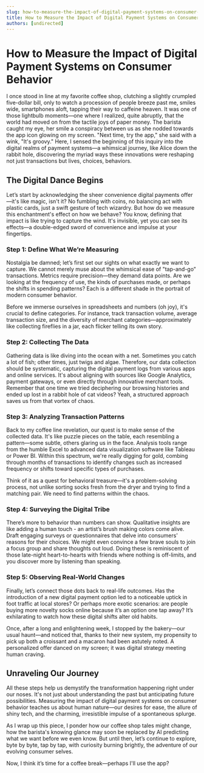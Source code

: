 ```yaml
---
slug: how-to-measure-the-impact-of-digital-payment-systems-on-consumer-behavior
title: How to Measure the Impact of Digital Payment Systems on Consumer Behavior
authors: [undirected]
---
```



# How to Measure the Impact of Digital Payment Systems on Consumer Behavior

I once stood in line at my favorite coffee shop, clutching a slightly crumpled five-dollar bill, only to watch a procession of people breeze past me, smiles wide, smartphones aloft, tapping their way to caffeine heaven. It was one of those lightbulb moments—one where I realized, quite abruptly, that the world had moved on from the tactile joys of paper money. The barista caught my eye, her smile a conspiracy between us as she nodded towards the app icon glowing on my screen. "Next time, try the app," she said with a wink, "It's groovy." Here, I sensed the beginning of this inquiry into the digital realms of payment systems—a whimsical journey, like Alice down the rabbit hole, discovering the myriad ways these innovations were reshaping not just transactions but lives, choices, behaviors.

## The Digital Dance Begins

Let’s start by acknowledging the sheer convenience digital payments offer—it's like magic, isn't it? No fumbling with coins, no balancing act with plastic cards, just a swift gesture of tech wizardry. But how do we measure this enchantment's effect on how we behave? You know, defining that impact is like trying to capture the wind. It's invisible, yet you can see its effects—a double-edged sword of convenience and impulse at your fingertips.

### Step 1: Define What We’re Measuring

Nostalgia be damned; let’s first set our sights on what exactly we want to capture. We cannot merely muse about the whimsical ease of "tap-and-go" transactions. Metrics require precision—they demand data points. Are we looking at the frequency of use, the kinds of purchases made, or perhaps the shifts in spending patterns? Each is a different shade in the portrait of modern consumer behavior.

Before we immerse ourselves in spreadsheets and numbers (oh joy), it's crucial to define categories. For instance, track transaction volume, average transaction size, and the diversity of merchant categories—approximately like collecting fireflies in a jar, each flicker telling its own story.

### Step 2: Collecting The Data

Gathering data is like diving into the ocean with a net. Sometimes you catch a lot of fish; other times, just twigs and algae. Therefore, our data collection should be systematic, capturing the digital payment logs from various apps and online services. It's about aligning with sources like Google Analytics, payment gateways, or even directly through innovative merchant tools. Remember that one time we tried deciphering our browsing histories and ended up lost in a rabbit hole of cat videos? Yeah, a structured approach saves us from that vortex of chaos.

### Step 3: Analyzing Transaction Patterns

Back to my coffee line revelation, our quest is to make sense of the collected data. It's like puzzle pieces on the table, each resembling a pattern—some subtle, others glaring us in the face. Analysis tools range from the humble Excel to advanced data visualization software like Tableau or Power BI. Within this spectrum, we're really digging for gold, combing through months of transactions to identify changes such as increased frequency or shifts toward specific types of purchases. 

Think of it as a quest for behavioral treasure—it's a problem-solving process, not unlike sorting socks fresh from the dryer and trying to find a matching pair. We need to find patterns within the chaos.

### Step 4: Surveying the Digital Tribe

There’s more to behavior than numbers can show. Qualitative insights are like adding a human touch - an artist’s brush making colors come alive. Draft engaging surveys or questionnaires that delve into consumers' reasons for their choices. We might even convince a few brave souls to join a focus group and share thoughts out loud. Doing these is reminiscent of those late-night heart-to-hearts with friends where nothing is off-limits, and you discover more by listening than speaking. 

### Step 5: Observing Real-World Changes

Finally, let’s connect those dots back to real-life outcomes. Has the introduction of a new digital payment option led to a noticeable uptick in foot traffic at local stores? Or perhaps more exotic scenarios: are people buying more novelty socks online because it’s an option one tap away? It’s exhilarating to watch how these digital shifts alter old habits.

Once, after a long and enlightening week, I stopped by the bakery—our usual haunt—and noticed that, thanks to their new system, my propensity to pick up both a croissant and a macaron had been astutely noted. A personalized offer danced on my screen; it was digital strategy meeting human craving.

## Unraveling Our Journey

All these steps help us demystify the transformation happening right under our noses. It's not just about understanding the past but anticipating future possibilities. Measuring the impact of digital payment systems on consumer behavior teaches us about human nature—our desires for ease, the allure of shiny tech, and the charming, irresistible impulse of a spontaneous splurge.

As I wrap up this piece, I ponder how our coffee shop tales might change, how the barista's knowing glance may soon be replaced by AI predicting what we want before we even know. But until then, let’s continue to explore, byte by byte, tap by tap, with curiosity burning brightly, the adventure of our evolving consumer selves.

Now, I think it’s time for a coffee break—perhaps I'll use the app?
